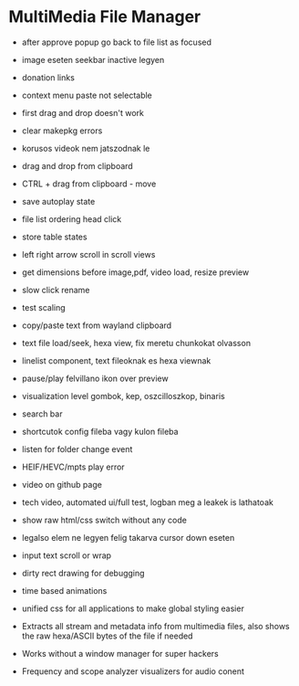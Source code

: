 # MultiMedia File Manager

- after approve popup go back to file list as focused
- image eseten seekbar inactive legyen
- donation links
- context menu paste not selectable
- first drag and drop doesn't work
- clear makepkg errors

- korusos videok nem jatszodnak le
- drag and drop from clipboard
- CTRL + drag from clipboard - move
- save autoplay state
- file list ordering head click
- store table states
- left right arrow scroll in scroll views
- get dimensions before image,pdf, video load, resize preview
- slow click rename
- test scaling
- copy/paste text from wayland clipboard
- text file load/seek, hexa view, fix meretu chunkokat olvasson
- linelist component, text fileoknak es hexa viewnak
- pause/play felvillano ikon over preview
- visualization level gombok, kep, oszcilloszkop, binaris
- search bar
- shortcutok config fileba vagy kulon fileba
- listen for folder change event
- HEIF/HEVC/mpts play error

- video on github page
- tech video, automated ui/full test, logban meg a leakek is lathatoak

- show raw html/css switch without any code
- legalso elem ne legyen felig takarva cursor down eseten
- input text scroll or wrap  
- dirty rect drawing for debugging
- time based animations
- unified css for all applications to make global styling easier

- Extracts all stream and metadata info from multimedia files, also shows the raw hexa/ASCII bytes of the file if needed
- Works without a window manager for super hackers
- Frequency and scope analyzer visualizers for audio conent
